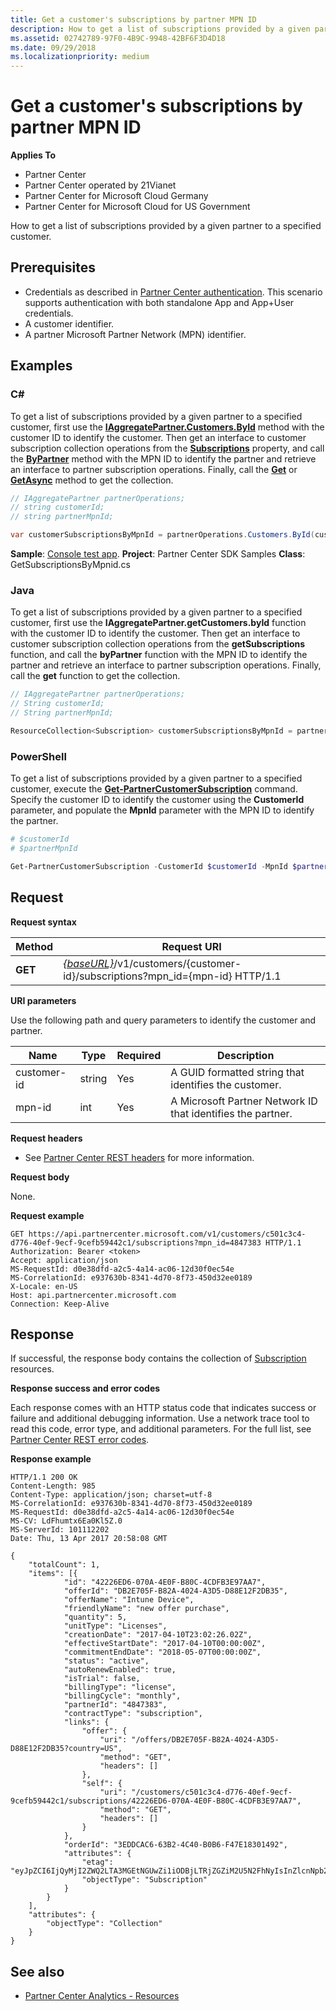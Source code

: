 ```yaml
---
title: Get a customer's subscriptions by partner MPN ID
description: How to get a list of subscriptions provided by a given partner to a specified customer.
ms.assetid: 02742789-97F0-4B9C-9948-42BF6F3D4D18
ms.date: 09/29/2018
ms.localizationpriority: medium
---
```


# Get a customer's subscriptions by partner MPN ID

**Applies To**

-   Partner Center
-   Partner Center operated by 21Vianet
-   Partner Center for Microsoft Cloud Germany
-   Partner Center for Microsoft Cloud for US Government

How to get a list of subscriptions provided by a given partner to a specified customer.

## <span id="Prerequisites"></span><span id="prerequisites"></span><span id="PREREQUISITES"></span>Prerequisites


-   Credentials as described in [Partner Center authentication](partner-center-authentication.md). This scenario supports authentication with both standalone App and App+User credentials.
-   A customer identifier.
-   A partner Microsoft Partner Network (MPN) identifier.

## <span id="Examples"></span><span id="examples"><span id="EXAMPLES"></span>Examples

### C#

To get a list of subscriptions provided by a given partner to a specified customer, first use the [**IAggregatePartner.Customers.ById**](https://docs.microsoft.com/dotnet/api/microsoft.store.partnercenter.customers.icustomercollection.byid) method with the customer ID to identify the customer. Then get an interface to customer subscription collection operations from the [**Subscriptions**](https://docs.microsoft.com/dotnet/api/microsoft.store.partnercenter.customers.icustomer.subscriptions) property, and call the [**ByPartner**](https://docs.microsoft.com/dotnet/api/microsoft.store.partnercenter.subscriptions.isubscriptioncollection.bypartner) method with the MPN ID to identify the partner and retrieve an interface to partner subscription operations. Finally, call the [**Get**](https://docs.microsoft.com/dotnet/api/microsoft.store.partnercenter.genericoperations.ientireentitycollectionretrievaloperations-2.get) or [**GetAsync**](https://docs.microsoft.com/dotnet/api/microsoft.store.partnercenter.genericoperations.ientireentitycollectionretrievaloperations-2.getasync) method to get the collection.

```csharp
// IAggregatePartner partnerOperations;
// string customerId;
// string partnerMpnId;

var customerSubscriptionsByMpnId = partnerOperations.Customers.ById(customerId).Subscriptions.ByPartner(partnerMpnId).Get();
```

**Sample**: [Console test app](console-test-app.md). **Project**: Partner Center SDK Samples **Class**: GetSubscriptionsByMpnid.cs

### Java

To get a list of subscriptions provided by a given partner to a specified customer, first use the **IAggregatePartner.getCustomers.byId** function with the customer ID to identify the customer. Then get an interface to customer subscription collection operations from the **getSubscriptions** function, and call the **byPartner** function with the MPN ID to identify the partner and retrieve an interface to partner subscription operations. Finally, call the **get** function to get the collection.

```java
// IAggregatePartner partnerOperations;
// String customerId;
// String partnerMpnId;

ResourceCollection<Subscription> customerSubscriptionsByMpnId = partnerOperations.getCustomers().byId(customerId).getSubscriptions().byPartner(partnerMpnId).get();
```

### PowerShell

To get a list of subscriptions provided by a given partner to a specified customer, execute the [**Get-PartnerCustomerSubscription**](https://github.com/Microsoft/Partner-Center-PowerShell/blob/master/docs/help/Get-PartnerCustomerSubscription.md) command. Specify the customer ID to identify the customer using the **CustomerId** parameter, and populate the **MpnId** parameter with the MPN ID to identify the partner.

```powershell
# $customerId
# $partnerMpnId

Get-PartnerCustomerSubscription -CustomerId $customerId -MpnId $partnerMpnId
```

## <span id="_Request"></span><span id="_request"></span><span id="_REQUEST"></span> Request

**Request syntax**

| Method  | Request URI |
|---------|----------------------------------------------------------------------------------------------------------------|
| **GET** | [*{baseURL}*](partner-center-rest-urls.md)/v1/customers/{customer-id}/subscriptions?mpn\_id={mpn-id} HTTP/1.1 |

**URI parameters**

Use the following path and query parameters to identify the customer and partner.

| Name        | Type   | Required | Description                                                 |
|-------------|--------|----------|-------------------------------------------------------------|
| customer-id | string | Yes      | A GUID formatted string that identifies the customer.       |
| mpn-id      | int    | Yes      | A Microsoft Partner Network ID that identifies the partner. |

 
**Request headers**

-   See [Partner Center REST headers](headers.md) for more information.

**Request body**

None.

**Request example**

```http
GET https://api.partnercenter.microsoft.com/v1/customers/c501c3c4-d776-40ef-9ecf-9cefb59442c1/subscriptions?mpn_id=4847383 HTTP/1.1
Authorization: Bearer <token>
Accept: application/json
MS-RequestId: d0e38dfd-a2c5-4a14-ac06-12d30f0ec54e
MS-CorrelationId: e937630b-8341-4d70-8f73-450d32ee0189
X-Locale: en-US
Host: api.partnercenter.microsoft.com
Connection: Keep-Alive
```

## <span id="Response"></span><span id="response"></span><span id="RESPONSE"></span>Response

If successful, the response body contains the collection of [Subscription](subscriptions.md) resources.

**Response success and error codes**

Each response comes with an HTTP status code that indicates success or failure and additional debugging information. Use a network trace tool to read this code, error type, and additional parameters. For the full list, see [Partner Center REST error codes](error-codes.md).

**Response example**

```http
HTTP/1.1 200 OK
Content-Length: 985
Content-Type: application/json; charset=utf-8
MS-CorrelationId: e937630b-8341-4d70-8f73-450d32ee0189
MS-RequestId: d0e38dfd-a2c5-4a14-ac06-12d30f0ec54e
MS-CV: LdFhumtx6Ea0Kl5Z.0
MS-ServerId: 101112202
Date: Thu, 13 Apr 2017 20:58:08 GMT

{
    "totalCount": 1,
    "items": [{
            "id": "42226ED6-070A-4E0F-B80C-4CDFB3E97AA7",
            "offerId": "DB2E705F-B82A-4024-A3D5-D88E12F2DB35",
            "offerName": "Intune Device",
            "friendlyName": "new offer purchase",
            "quantity": 5,
            "unitType": "Licenses",
            "creationDate": "2017-04-10T23:02:26.02Z",
            "effectiveStartDate": "2017-04-10T00:00:00Z",
            "commitmentEndDate": "2018-05-07T00:00:00Z",
            "status": "active",
            "autoRenewEnabled": true,
            "isTrial": false,
            "billingType": "license",
            "billingCycle": "monthly",
            "partnerId": "4847383",
            "contractType": "subscription",
            "links": {
                "offer": {
                    "uri": "/offers/DB2E705F-B82A-4024-A3D5-D88E12F2DB35?country=US",
                    "method": "GET",
                    "headers": []
                },
                "self": {
                    "uri": "/customers/c501c3c4-d776-40ef-9ecf-9cefb59442c1/subscriptions/42226ED6-070A-4E0F-B80C-4CDFB3E97AA7",
                    "method": "GET",
                    "headers": []
                }
            },
            "orderId": "3EDDCAC6-63B2-4C40-B0B6-F47E18301492",
            "attributes": {
                "etag": "eyJpZCI6IjQyMjI2ZWQ2LTA3MGEtNGUwZi1iODBjLTRjZGZiM2U5N2FhNyIsInZlcnNpb24iOjF9",
                "objectType": "Subscription"
            }
        }
    ],
    "attributes": {
        "objectType": "Collection"
    }
}
```

## <span id="See_Also"></span><span id="see_also"></span><span id="SEE_ALSO"></span>See also
 - [Partner Center Analytics - Resources](partner-center-analytics-resources.md)